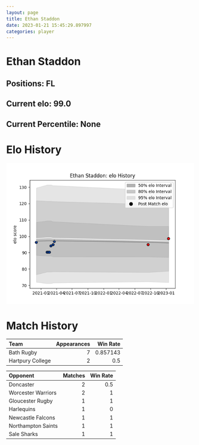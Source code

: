 ```yaml
---  
layout: page  
title: Ethan Staddon  
date: 2023-01-21 15:45:29.897997  
categories: player  
---
```

# Ethan Staddon

## Positions: FL

## Current elo: 99.0

## Current Percentile: None

# Elo History


![elo history](history_EthanStaddon.png)
# Match History


| Team             |   Appearances |   Win Rate |
|:-----------------|--------------:|-----------:|
| Bath Rugby       |             7 |   0.857143 |
| Hartpury College |             2 |   0.5      |

| Opponent           |   Matches |   Win Rate |
|:-------------------|----------:|-----------:|
| Doncaster          |         2 |        0.5 |
| Worcester Warriors |         2 |        1   |
| Gloucester Rugby   |         1 |        1   |
| Harlequins         |         1 |        0   |
| Newcastle Falcons  |         1 |        1   |
| Northampton Saints |         1 |        1   |
| Sale Sharks        |         1 |        1   |